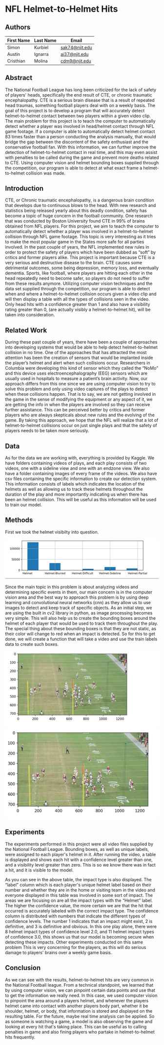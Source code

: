 # NFL Helmet-to-Helmet Hits

## Authors

| First Name        | Last Name |  Email |
|-------------|---------------|-------------|
| Simon | Kurbiel | sak74@njit.edu |
| Austin | Ignarra  | ai37@njit.edu |
| Cristhian | Molina  | cdm9@njit.edu |

## Abstract

The National Football League has long been criticized for the lack of safety of players' heads, specifically the end result of CTE, or chronic traumatic encephalopathy. CTE is a serious brain disease that is a result of repeated head traumas, something football players deal with on a weekly basis. The goal of this project is to develop a program that will accurately detect helmet-to-helmet contact between two players within a given video clip. The main problem for this project is to teach the computer to automatically detect whether a player was involved in head/helmet contact through NFL game footage. If a computer is able to automatically detect helmet contact 83 times faster than a person conducting the analysis manually, that would bridge the gap between the discontent of the safety enthusiast and the conservative football fan. With this information, we can further improve the detection of helmet-to-helmet contact in real time, and this may even assist with penalties to be called during the game and prevent more deaths related to CTE. Using computer vision and helmet bounding boxes supplied through the competition, our program is able to detect at what exact frame a helmet-to-helmet collision was made.

## Introduction

CTE, or Chronic traumatic encephalopathy, is a dangerous brain condition that develops due to continuous blows to the head. With new research and statistics being released yearly about this deadly condition, safety has become a topic of huge concern in the football community. One research that was conducted by Boston University found CTE in 99% of brains obtained from NFL players. For this project, we aim to teach the computer to automatically detect whether a player was involved in a helmet-to-helmet collision through NFL game footage. This topic is very interesting as it tries to make the most popular game in the States more safe for all parties involved. In the past couple of years, the NFL implemented new rules in order to protect the safety of players which have been dubbed as “soft” by critics and former players alike. This project is important because CTE is a very serious and destructive disease to the brain. CTE causes some detrimental outcomes, some being depression, memory loss, and eventually dementia. Sports, like football, where players are hitting each other in the head repeatedly need to become safer, so players do not need to suffer from these results anymore. Utilizing computer vision techniques and the data set supplied through the competition, our program is able to detect when and where a helmet-to-helmet collision occurs given a video clip and will then display a table with all the types of collisions seen in the video. Only head hits with a confidence greater than 1 and also have a visibility rating greater than 0, (are actually visibly a helmet-to-helmet hit), will be taken into consideration.




## Related Work

During these past couple of years, there have been a couple of approaches into developing systems that would be able to help detect helmet-to-helmet collision in no time. One of the approaches that has attracted the most attention has been the creation of sensors that would be implanted inside the player’s helmet and alert when such collisions occur. Researchers in Columbia were developing this kind of sensor which they called the “NoMo” and this device uses electroencephalography (EEG) sensors which are usually used in hospitals to measure a patient’s brain activity. Now, our approach differs from this one since we are using computer vision to try to solve this problem and only using video captures of the plays to detect when these collisions happen. That is to say, we are not getting involved in the game in the sense of modifying the equipment or any aspect of it, we are getting the info in when the players are involved so they can receive further assistance. This can be perceived better by critics and former players who are always skepticals about new rules and the evolving of the game. By taking this approach, we hope that the NFL will realize that a lot of helmet-to-helmet collisions occur on just single plays and that the safety of players needs to be taken more seriously.

## Data
As for the data we are working with, everything is provided by Kaggle. We have folders containing videos of plays, and each play consists of two videos, one with a sideline view and one with an endzone view. We also have a folder containing images of every frame of the videos. We also have csv files containing the specific information to create our detection system. This information consists of labels which indicates the location of the helmets as well as allowing us to track these helmets throughout the duration of the play and more importantly indicating us when there has been an helmet collision. This will be useful as this information will be used to train our model.

## Methods
First we took the helmet visibilty into question.

![image](Images/helmet_visibility.JPG)

Since the main topic in this problem is about analyzing videos and determining specific events in them, our main concern is in the computer vision area and the best way to approach this problem is by using deep learning and convolutional neural networks (cnn) as they allow us to use images to detect and keep track of specific objects. As an initial step, we are using the built in cv2 library in python, as image processing becomes very simple. This will also help us to create the bounding boxes around the helmet of each player that would be used to track them throughout the play. The special thing about these bounding boxes is that they are not static, as their color will change to red when an impact is detected. So for this to get done, we will create a function that will take a video and use the train labels data to create such boxes. 

![image](Images/image_sample.JPG)
![image](Images/image_bounding_boxes.JPG)



## Experiments

The experiments performed in this project were all video files supplied by the National Football League. Bounding boxes, as well as unique labels, were assigned to each player's helmet in it. After running the video, a table is displayed and shows each hit with a confidence level greater than one, and a visibility level greater than zero. This is so we know there was in fact a hit, and it is visible to the model. 

As you can see in the above table, the impact type is also displayed. The “label” column which is each player's unique helmet label based on their number and whether they are in the home or visiting team in the video and everyone displayed in this table was involved in some sort of impact. The areas we are focusing on are all the impact types with the “Helmet” label. The higher the confidence value, the more certain we are that the hit that occurred is accurately labeled with the correct impact type. The confidence column is distributed with numbers that indicate the different types of confidence levels. The number 1 indicates that an impact might exist, 2 is definitive, and 3 is definitive and obvious. In this one play alone, there were 8 helmet impact types of confidence level 2.0, and 11 helmet impact types of confidence 3.0, this shows us that our model is becoming secure when detecting these impacts. Other experiments conducted on this same problem This is very concerning for the players, as this will do serious damage to players' brains over a weekly game basis. 

## Conclusion

As we can see with the results, helmet-to-helmet hits are very common in the National Football league. From a technical standpoint, we learned that by using computer vision, we can pinpoint certain data points and use that to get the information we really need. In this case, we used computer vision to pinpoint the area around a players helmet, and whenever the players helmet came into contact with another players body part, whether it be shoulder, helmet, or body, that information is stored and displayed on the resulting table. For the future, maybe real time analysis can be applied. So as someone is watching a game, a model is also observing the game and looking at every hit that's taking place. This can be useful as to calling penalties in game and also fining players who partake in helmet-to-helmet hits frequently.


